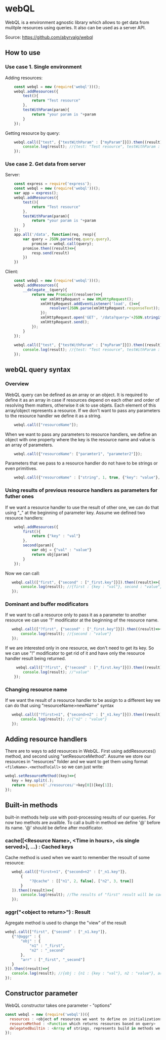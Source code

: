 # webQL

WebQL is a environment agnostic library which allows to get data from mulitple resources using queries. It also can be used as a server API.

Source: https://github.com/abyrvalg/webql

## How to use
### Use case 1. Single environment
Adding resources:
```javascript
    const webql = new (require('webql'))();
    webql.addResources({
        test(){
            return "Test resource"
        },
        testWithParam(param){
            return "your param is "+param
        }
    });
```
Getting resource by query:
```javascript
    webql.call(["test", {"testWithParam" : ["myParam"]}]).then((result)=>{
        console.log(result); //{test: "Test resource", testWithParam : "your param is myParam"}
    });
```
### Use case 2. Get data from server 
Server:
```javascript
    const express = require('express');
    const webql = new (require('webql'))();
    var app = express();    
    webql.addResources({
        test(){
            return "Test resource"
        },
        testWithParam(param){
            return "your param is "+param
        }
    });
    app.all('/data', function(req, resp){
        var query = JSON.parse(req.query.query),
			promise = webql.call(query);
        promise.then((result)=>{
            resp.send(result)
        })
    })
```
Client:
```javascript
    const webql = new (require('webql'))();
    webql.addResources({
        __delegate__(query){
            return new Promise((resolver)=>{
                var xmlHttpRequest = new XMLHttpRequest();
                xmlHttpRequest.addEventListener('load', ()=>{
                    resolver(JSON.parse(xmlHttpRequest.responseText));
                });
                xmlHttpRequest.open('GET', '/data?query='+JSON.stringify(query));
                xmlHttpRequest.send();
            });	
        }
    });
    
    webql.call(["test", {"testWithParam" : ["myParam"]}]).then((result)=>{
        console.log(result); //{test: "Test resource", testWithParam : "your param is myParam"}
    });
```

## webQL query syntax
### Overview
WebQL query can be defined as an array or an object. It is required to define it as an array in case if resources depend on each other and order of resolving them matters, otherwise it ok to use objets. Each element of this array/object represents a resource. If we don't want to pass any parameters to the resource handler we define it as a string.
```javascript
    webql.call(["resourceName"]);
```
When we want to pass any parameters to resource handlers, we define an object with one property where the key is the resource name and value is an array of parameters.
```javascript
    webql.call({"resourceName": ["paramter1", "parameter2"]});
```
Parameters that we pass to a resource handler do not have to be strings or even primitives.
```javascript
    webql.call({"resourceName" : ["string", 1, true, {"key": "value"}, ["a", "r", "r", "a", "y"]]});
```
### Using results of previous resource handlers as parameters for futher ones
If we want a resource handler to use the result of other one, we can do that using "\_" at the beginning of parameter key.
Assume we defined two resource handlers:
```javascript
    webql.addResources({
        first(){
            return {"key" : "val"}
        },
        second(param){
            var obj = {"val" : "value"}
            return obj[param]
        }
    });
```
 Now we can call:
 ```javascript
    webql.call(["first", {"second" : ["_first.key"]}]).then((result)=>{
        console.log(result); //{first : {key : "val"}, second : "value"}
    }); 
```
 ### Dominant and buffer modificators
 
 If we want to call a resource only to pass it as a parameter to another resource we can use '?' modificator at the beginning of the resource name.
 ```javascript
    webql.call(["?first", {"second" : ["_first.key"]}]).then((result)=>{
        console.log(result); //{second : "value"}
    });
```
If we are interested only in one resource, we don't need to get its key. So we can use "!" modificator to get rid of it and have only the resource handler result being returned.
```javascript 
     webql.call(["?first", {"!second" : ["_first.key"]}]).then((result)=>{
        console.log(result); //"value"
    });
```
 ### Changing resource name
 If we want the result of a resource handler to be assign to a different key we can do that using "resourceName>newName" syntax
 ```javascript
    webql.call(["?first>n1", {"second>n2" : ["_n1.key"]}]).then((result)=>{
        console.log(result); //{"n2" : "value"}
    });
```

## Adding resource handlers
There are to ways to add resources in WebQL.
First using addResources() method, and second using "setResourceMethod".
Assume we store our resources in "resources" folder and we want to get them using format ```<fileName>.<methodToCall>``` so we can just write:

 ```javascript
 webql.setResourceMethod((key)=>{
    key = key.split(.);
    return require('./resources/'+key[0])[key[1]];
 });
 ```
## Built-in methods
built-in methods help use with post-processing results of our queries. For now two methots are availble. To call a built-in method we define '@' before its name. '@' should be define after modificator.
### cache(\[\<Resource Name\>, \<Time in hours\>, \<is single served\>], ...) \: Cached keys
Cache method is used when we want to remember the resoult of some resource:
 ```javascript
    webql.call(["first>n1", {"second>n2" : ["_n1.key"]}, 
        {
            "?@cache" : [["n1", 2, false], ["n2", 3, true]]
        }
    ]).then((result)=>{
        console.log(result); //The results of "first" result will be cached for 2 hours. The result of "second" resource will be cached for 3 hours. Also resource "second" will be removed after first time we get it from cahce.
    });
 ```
### aggr("\<object to return\>") \: Result
Agregate method is used to change the "view" of the result
 ```javascript
 webql.call(["first", {"second" : ["_n1.key"]}, 
    {"!@aggr" : {
        "obj" : {
            "n1" : "_first",
            "n2" : "_second"
        },
        "arr" : ["_first", "_second"]
    }
}]).then((result)=>{
    console.log(result); //{obj : {n1 : {key : "val"}, n2 : "value"}, arr : [{key : "val"}, "value"]}
});
```
 ## Constructor parameter
 WebQL constructor takes one parameter - "options"
  ```javascript
const webql = new (require('webql'))({
    resources : <object of resources we want to define on initialization>
    resourceMethod : <Function which returns resources based on query>
    delegatedBuiltin : <Array of strings, represents build in methods we want to delegate>
});
  ```
  

